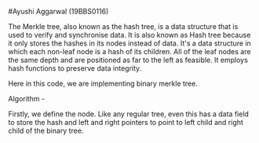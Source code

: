 #Ayushi Aggarwal (19BBS0116)

The Merkle tree, also known as the hash tree, is a data structure that is used to verify and synchronise data.
It is also known as Hash tree because it only stores the hashes in its nodes instead of data.
It's a data structure in which each non-leaf node is a hash of its children. All of the leaf nodes are the same depth and are positioned as far to the left as feasible.
It employs hash functions to preserve data integrity.

Here in this code, we are implementing binary merkle tree.

Algorithm - 

Firstly, we define the node. Like any regular tree, even this has a data field to store the hash and left and right pointers to point to left child and right child of the binary tree.

